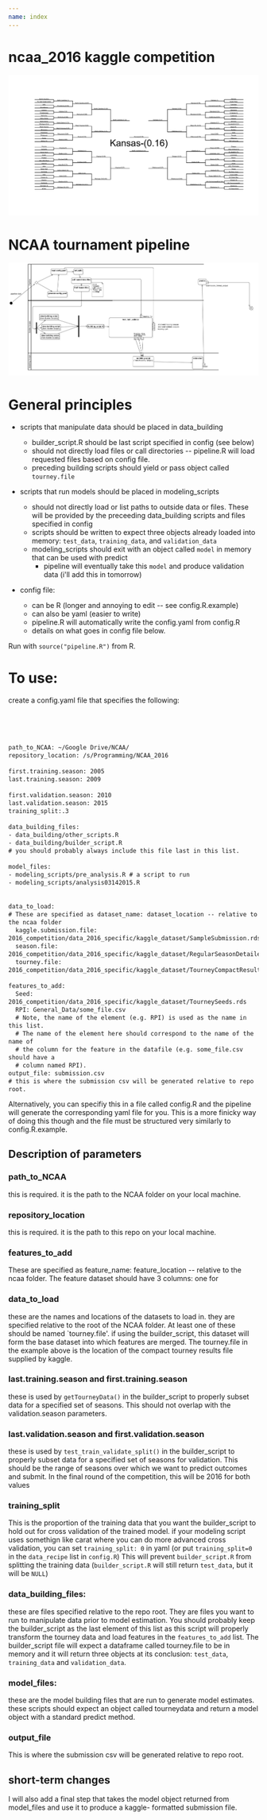 ```yaml
---
name: index
---
```


# ncaa_2016 kaggle competition

![](bracket.png)



# NCAA tournament pipeline

![](ActivityDiagram1.png)

# General principles

* scripts that manipulate data should be placed in data_building
	* builder_script.R should be last script specified in config (see below)
	* should not directly load files or call directories -- pipeline.R will load requested files based on config file. 
	* preceding building scripts should yield or pass object called `tourney.file`

* scripts that run models should be placed in modeling_scripts
	* should not directly load or list paths to  outside data or files. These will be provided by the preceeding data_building scripts and files specified in config
	* scripts should be written to expect three objects already loaded into memory: `test_data`, `training_data`, and `validation_data`
	* modeling_scripts should exit with an object called `model` in memory that can be used with predict
		* pipeline will eventually take this `model` and produce validation data (i'll add this in tomorrow)
* config file:
	* can be R (longer and annoying to edit -- see config.R.example)
	* can also be yaml (easier to write)
	* pipeline.R will automatically write the config.yaml from config.R
	* details on what goes in config file below.


Run with `source("pipeline.R")` from R.

# To use: 


create a config.yaml file that specifies the following: 

```{yaml}




path_to_NCAA: ~/Google Drive/NCAA/
repository_location: /s/Programming/NCAA_2016

first.training.season: 2005
last.training.season: 2009

first.validation.season: 2010
last.validation.season: 2015
training_split:.3

data_building_files:
- data_building/other_scripts.R 
- data_building/builder_script.R
# you should probably always include this file last in this list. 

model_files:
- modeling_scripts/pre_analysis.R # a script to run
- modeling_scripts/analysis03142015.R


data_to_load:
# These are specified as dataset_name: dataset_location -- relative to the ncaa folder
  kaggle.submission.file: 2016_competition/data_2016_specific/kaggle_dataset/SampleSubmission.rds
  season.file: 2016_competition/data_2016_specific/kaggle_dataset/RegularSeasonDetailedResults.csv
  tourney.file: 2016_competition/data_2016_specific/kaggle_dataset/TourneyCompactResults.csv

features_to_add:
  Seed: 2016_competition/data_2016_specific/kaggle_dataset/TourneySeeds.rds
  RPI: General_Data/some_file.csv
  # Note, the name of the element (e.g. RPI) is used as the name in this list.
  # The name of the element here should correspond to the name of the name of
  # the column for the feature in the datafile (e.g. some_file.csv should have a
  # column named RPI).
output_file: submission.csv
# this is where the submission csv will be generated relative to repo root. 

```

Alternatively, you can specifiy this in a file called config.R and the pipeline
will generate the corresponding yaml file for you. This is a more finicky way of
doing this though and the file must be structured very similarly to
config.R.example.

## Description of parameters

### path_to_NCAA

this is required. it is the path to the NCAA folder on your local machine. 

### repository_location

this is required. it is the path to this repo on your local machine.

### features_to_add

These are specified as feature_name: feature_location -- relative to the ncaa
folder. The feature dataset should have 3 columns: one for

### data_to_load

these are the names and locations of the datasets to load in. they are specified
relative to the root of the NCAA folder. At least one of these should be named
`tourney.file'. if using the builder_script, this dataset will form the base
dataset into which features are merged. The tourney.file in the example above is
the location of the compact tourney results file supplied by kaggle.


### last.training.season and first.training.season

these is used by `getTourneyData()` in the builder_script to properly subset
data for a specified set of  seasons. This should not overlap with the
validation.season parameters.

### last.validation.season and first.validation.season

these is used by `test_train_validate_split()` in the builder_script to properly
subset data for a specified set of  seasons for validation. This should be the
range of seasons over which we want to predict outcomes and submit. In the final
round of the competition, this will be 2016 for both values

### training_split

This is the proportion of the training data that you want the builder_script to
hold out for cross validation of the trained model. if your modeling script uses
somethign like carat where you can do more advanced cross validation, you can
set `training_split: 0` in yaml (or put `training_split=0` in the `data_recipe`
list in `config.R`) This will prevent `builder_script.R` from splitting the
training data (`builder_script.R` will still return `test_data`, but it will be
`NULL`)

### data_building_files:

these are files specified relative to the repo root. They are files you want to
run to manipulate data prior to model estimation. You should probably keep the
builder_script as the last element of this list  as this script will properly
transform the tourney data and load features in the `features_to_add` list. The
builder_script file will expect a dataframe called tourney.file to be in memory
and it will return three objects at its conclusion: `test_data`, `training_data`
and `validation_data`.


### model_files: 

these are the model building files that are run to generate model estimates.
these scripts should expect an object called tourneydata and return a model
object with a standard predict method.


### output_file
This is where the submission csv will be generated relative to repo root. 

## short-term changes

I will also add a final step that takes the model object returned from
model_files and use it to produce a kaggle- formatted submission file.




